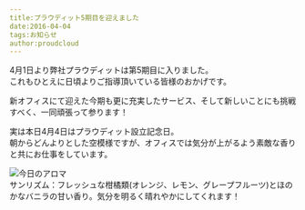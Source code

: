 ```yaml
---
title:プラウディット5期目を迎えました
date:2016-04-04
tags:お知らせ
author:proudcloud
---
```


4月1日より弊社プラウディットは第5期目に入りました。
<br>
これもひとえに日頃よりご指導頂いている皆様のおかげです。
<br>

新オフィスにて迎えた今期も更に充実したサービス、そして新しいことにも挑戦すべく、一同頑張って参ります！
<br>

実は本日4月4日はプラウディット設立記念日。
<br>
朝からどんよりとした空模様ですが、オフィスでは気分が上がるよう素敵な香りと共にお仕事をしています。
<br>

![今日のアロマ](./2016/0404_todayofaroma/sunrhythm.jpg)
<br>
サンリズム：フレッシュな柑橘類(オレンジ、レモン、グレープフルーツ)とほのかなバニラの甘い香り。気分を明るく晴れやかにしてくれます！




